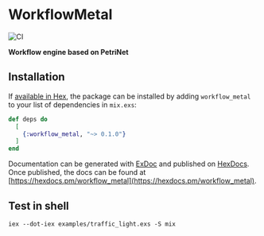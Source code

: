 # WorkflowMetal

![CI](https://github.com/Byzanteam/workflow_metal/workflows/CI/badge.svg)

**Workflow engine based on PetriNet**

## Installation

If [available in Hex](https://hex.pm/docs/publish), the package can be installed
by adding `workflow_metal` to your list of dependencies in `mix.exs`:

```elixir
def deps do
  [
    {:workflow_metal, "~> 0.1.0"}
  ]
end
```

Documentation can be generated with [ExDoc](https://github.com/elixir-lang/ex_doc)
and published on [HexDocs](https://hexdocs.pm). Once published, the docs can
be found at [https://hexdocs.pm/workflow_metal](https://hexdocs.pm/workflow_metal).

## Test in shell

```shell
iex --dot-iex examples/traffic_light.exs -S mix
```
